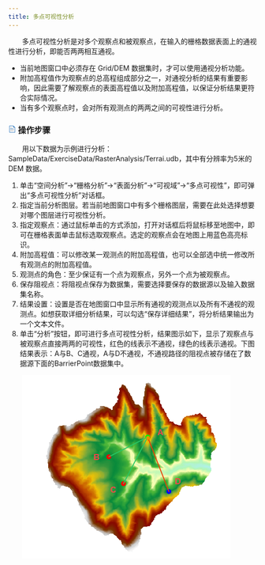 ```yaml
---
title: 多点可视性分析
---
```


　　多点可视性分析是对多个观察点和被观察点，在输入的栅格数据表面上的通视性进行分析，即能否两两相互通视。

- 当前地图窗口中必须存在 Grid/DEM 数据集时，才可以使用通视分析功能。
- 附加高程值作为观察点的总高程组成部分之一，对通视分析的结果有重要影响，因此需要了解观察点的表面高程值以及附加高程值，以保证分析结果更符合实际情况。
- 当有多个观察点时，会对所有观测点的两两之间的可视性进行分析。 
 

### ![](../img/read.gif) 操作步骤


　　用以下数据为示例进行分析：SampleData/ExerciseData/RasterAnalysis/Terrai.udb，其中有分辨率为5米的 DEM 数据。 

1. 单击“空间分析”→“栅格分析”→“表面分析”→“可视域”→“多点可视性”，即可弹出“多点可视性分析”对话框。 
2. 指定当前分析图层。若当前地图窗口中有多个栅格图层，需要在此处选择想要对哪个图层进行可视性分析。 
3. 指定观察点：通过鼠标单击的方式添加，打开对话框后将鼠标移至地图中，即可在栅格表面单击鼠标选取观察点。选定的观察点会在地图上用蓝色高亮标识。
4. 附加高程值：可以修改某一观测点的附加高程值，也可以全部选中统一修改所有观测点的附加高程值。
5. 观测点的角色：至少保证有一个点为观察点，另外一个点为被观察点。
6. 保存阻视点：将阻视点保存为数据集，需要选择要保存的数据源以及输入数据集名称。
7. 结果设置：设置是否在地图窗口中显示所有通视的观测点以及所有不通视的观测点。如想获取详细分析结果，可以勾选“保存详细结果”，将分析结果输出为一个文本文件。 
8. 单击“分析”按钮，即可进行多点可视性分析，结果图示如下，显示了观察点与被观察点直接两两的可视性，红色的线表示不通视，绿色的线表示通视。下图结果表示：A与B、C通视，A与D不通视，不通视路径的阻视点被存储在了数据源下面的BarrierPoint数据集中。

　　![](img/MultiObserver.png)

